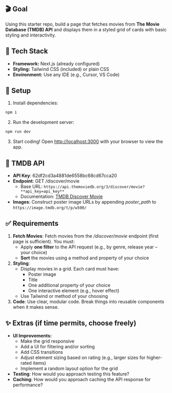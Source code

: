 ## 🎬 Goal

Using this starter repo, build a page that fetches movies from **The Movie Database (TMDB) API** and displays them in a styled grid of cards with basic styling and interactivity.

## 🧰 Tech Stack
- **Framework:** Next.js (already configured)
- **Styling:** Tailwind CSS (included) or plain CSS
- **Environment:** Use any IDE (e.g., Cursor, VS Code)

## 🚀 Setup
1. Install dependencies:
```bash
npm i
```

2. Run the development server:
```bash
npm run dev
```

3. Start coding!
Open [http://localhost:3000](http://localhost:3000) with your browser to view the app.

## 🔗 TMDB API
- **API Key**: 62df2cd3a4881de6558bc68cd67cca20
- **Endpoint**: GET /discover/movie
    - Base URL: `https://api.themoviedb.org/3/discover/movie?**api_key=api_key**`
    - Documentation: [TMDB Discover Movie](https://developer.themoviedb.org/reference/discover-movie)
- **Images**: Construct poster image URLs by appending *poster_path* to `https://image.tmdb.org/t/p/w500/`

## ✅ Requirements

1. **Fetch Movies**: 
Fetch movies from the */discover/movie* endpoint (first page is sufficient). 
You must:
    - Apply **one filter** to the API request (e.g., by genre, release year – your choice)
    - **Sort** the movies using a method and property of your choice
2. **Styling**: 
    - Display movies in a grid. Each card must have:
        - Poster image
        - Title
        - One additional property of your choice
        - One interactive element (e.g., hover effect)
    - Use Tailwind or method of your choosing
3. **Code**: 
Use clear, modular code. Break things into reusable components when it makes sense.

## ✨ Extras (if time permits, choose freely)

- **UI Improvements:**
    - Make the grid responsive
    - Add a UI for filtering and/or sorting
    - Add CSS transitions
    - Adjust element sizing based on rating (e.g., larger sizes for higher-rated items)
    - Implement a random layout option for the grid
- **Testing**: How would you approach testing this feature?
- **Caching**: How would you approach caching the API response for performance?

